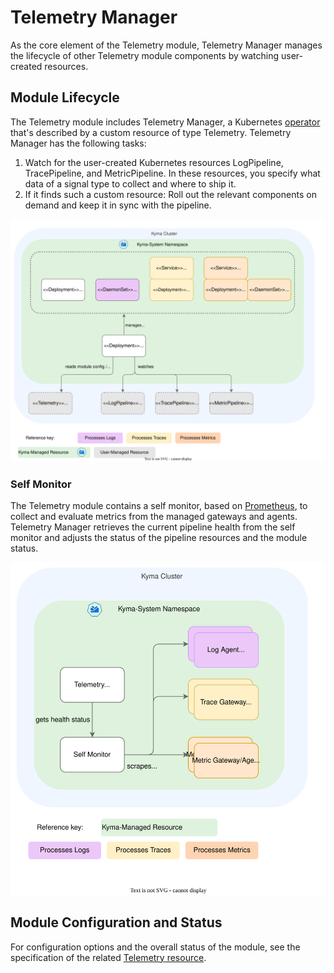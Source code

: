 # Telemetry Manager

As the core element of the Telemetry module, Telemetry Manager manages the lifecycle of other Telemetry module components by watching user-created resources.

## Module Lifecycle

The Telemetry module includes Telemetry Manager, a Kubernetes [operator](https://kubernetes.io/docs/concepts/extend-kubernetes/operator/) that's described by a custom resource of type Telemetry. Telemetry Manager has the following tasks:

1. Watch for the user-created Kubernetes resources LogPipeline, TracePipeline, and MetricPipeline. In these resources, you specify what data of a signal type to collect and where to ship it.
2. If it finds such a custom resource: Roll out the relevant components on demand and keep it in sync with the pipeline.

![Manager](assets/manager-lifecycle.drawio.svg)

### Self Monitor

The Telemetry module contains a self monitor, based on [Prometheus](https://prometheus.io/), to collect and evaluate metrics from the managed gateways and agents. Telemetry Manager retrieves the current pipeline health from the self monitor and adjusts the status of the pipeline resources and the module status.

![Self-Monitor](assets/manager-arch.drawio.svg)

## Module Configuration and Status

For configuration options and the overall status of the module, see the specification of the related [Telemetry resource](./resources/01-telemetry.md).
